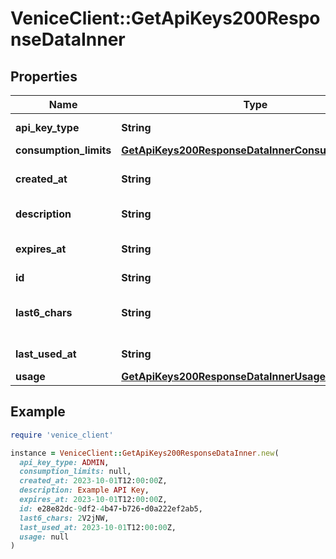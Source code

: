 # VeniceClient::GetApiKeys200ResponseDataInner

## Properties

| Name | Type | Description | Notes |
| ---- | ---- | ----------- | ----- |
| **api_key_type** | **String** | API Key type |  |
| **consumption_limits** | [**GetApiKeys200ResponseDataInnerConsumptionLimits**](GetApiKeys200ResponseDataInnerConsumptionLimits.md) |  |  |
| **created_at** | **String** | API Key creation date |  |
| **description** | **String** | API Key description | [optional] |
| **expires_at** | **String** | API Key expiration date |  |
| **id** | **String** | API Key ID |  |
| **last6_chars** | **String** | Last 6 characters of the API Key |  |
| **last_used_at** | **String** | API Key last used date |  |
| **usage** | [**GetApiKeys200ResponseDataInnerUsage**](GetApiKeys200ResponseDataInnerUsage.md) |  | [optional] |

## Example

```ruby
require 'venice_client'

instance = VeniceClient::GetApiKeys200ResponseDataInner.new(
  api_key_type: ADMIN,
  consumption_limits: null,
  created_at: 2023-10-01T12:00:00Z,
  description: Example API Key,
  expires_at: 2023-10-01T12:00:00Z,
  id: e28e82dc-9df2-4b47-b726-d0a222ef2ab5,
  last6_chars: 2V2jNW,
  last_used_at: 2023-10-01T12:00:00Z,
  usage: null
)
```

